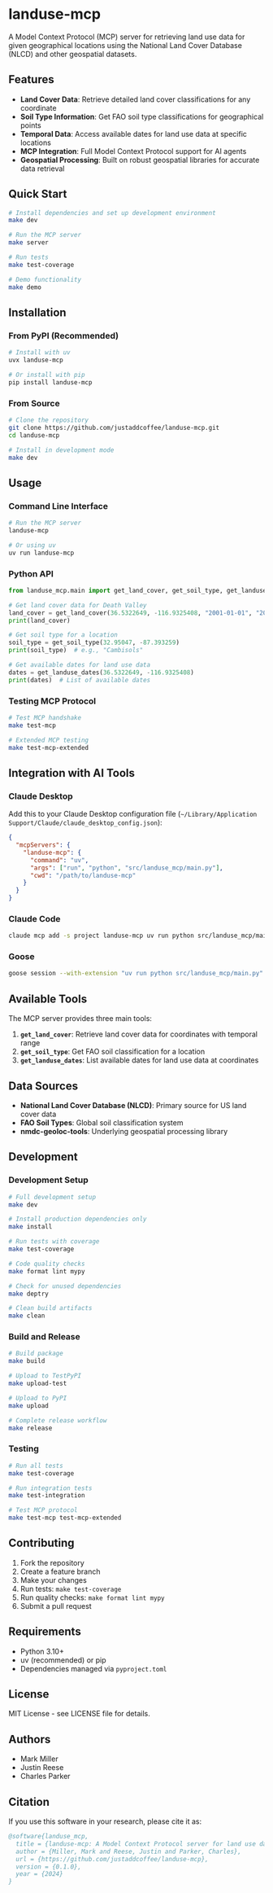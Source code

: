 # landuse-mcp

A Model Context Protocol (MCP) server for retrieving land use data for given geographical locations using the National Land Cover Database (NLCD) and other geospatial datasets.

## Features

- **Land Cover Data**: Retrieve detailed land cover classifications for any coordinate
- **Soil Type Information**: Get FAO soil type classifications for geographical points
- **Temporal Data**: Access available dates for land use data at specific locations
- **MCP Integration**: Full Model Context Protocol support for AI agents
- **Geospatial Processing**: Built on robust geospatial libraries for accurate data retrieval

## Quick Start

```bash
# Install dependencies and set up development environment
make dev

# Run the MCP server
make server

# Run tests
make test-coverage

# Demo functionality
make demo
```

## Installation

### From PyPI (Recommended)

```bash
# Install with uv
uvx landuse-mcp

# Or install with pip
pip install landuse-mcp
```

### From Source

```bash
# Clone the repository
git clone https://github.com/justaddcoffee/landuse-mcp.git
cd landuse-mcp

# Install in development mode
make dev
```

## Usage

### Command Line Interface

```bash
# Run the MCP server
landuse-mcp

# Or using uv
uv run landuse-mcp
```

### Python API

```python
from landuse_mcp.main import get_land_cover, get_soil_type, get_landuse_dates

# Get land cover data for Death Valley
land_cover = get_land_cover(36.5322649, -116.9325408, "2001-01-01", "2002-01-01")
print(land_cover)

# Get soil type for a location
soil_type = get_soil_type(32.95047, -87.393259)
print(soil_type)  # e.g., "Cambisols"

# Get available dates for land use data
dates = get_landuse_dates(36.5322649, -116.9325408)
print(dates)  # List of available dates
```

### Testing MCP Protocol

```bash
# Test MCP handshake
make test-mcp

# Extended MCP testing
make test-mcp-extended
```

## Integration with AI Tools

### Claude Desktop

Add this to your Claude Desktop configuration file (`~/Library/Application Support/Claude/claude_desktop_config.json`):

```json
{
  "mcpServers": {
    "landuse-mcp": {
      "command": "uv",
      "args": ["run", "python", "src/landuse_mcp/main.py"],
      "cwd": "/path/to/landuse-mcp"
    }
  }
}
```

### Claude Code

```bash
claude mcp add -s project landuse-mcp uv run python src/landuse_mcp/main.py
```

### Goose

```bash
goose session --with-extension "uv run python src/landuse_mcp/main.py"
```

## Available Tools

The MCP server provides three main tools:

1. **`get_land_cover`**: Retrieve land cover data for coordinates with temporal range
2. **`get_soil_type`**: Get FAO soil classification for a location
3. **`get_landuse_dates`**: List available dates for land use data at coordinates

## Data Sources

- **National Land Cover Database (NLCD)**: Primary source for US land cover data
- **FAO Soil Types**: Global soil classification system
- **nmdc-geoloc-tools**: Underlying geospatial processing library

## Development

### Development Setup

```bash
# Full development setup
make dev

# Install production dependencies only
make install

# Run tests with coverage
make test-coverage

# Code quality checks
make format lint mypy

# Check for unused dependencies
make deptry

# Clean build artifacts
make clean
```

### Build and Release

```bash
# Build package
make build

# Upload to TestPyPI
make upload-test

# Upload to PyPI
make upload

# Complete release workflow
make release
```

### Testing

```bash
# Run all tests
make test-coverage

# Run integration tests
make test-integration

# Test MCP protocol
make test-mcp test-mcp-extended
```

## Contributing

1. Fork the repository
2. Create a feature branch
3. Make your changes
4. Run tests: `make test-coverage`
5. Run quality checks: `make format lint mypy`
6. Submit a pull request

## Requirements

- Python 3.10+
- uv (recommended) or pip
- Dependencies managed via `pyproject.toml`

## License

MIT License - see LICENSE file for details.

## Authors

- Mark Miller
- Justin Reese  
- Charles Parker

## Citation

If you use this software in your research, please cite it as:

```bibtex
@software{landuse_mcp,
  title = {landuse-mcp: A Model Context Protocol server for land use data},
  author = {Miller, Mark and Reese, Justin and Parker, Charles},
  url = {https://github.com/justaddcoffee/landuse-mcp},
  version = {0.1.0},
  year = {2024}
}
```